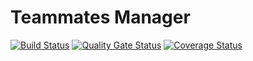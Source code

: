 # Teammates Manager
[![Build Status](https://travis-ci.com/stefff94/teammates-manager.svg?branch=master)](https://travis-ci.com/stefff94/teammates-manager)
[![Quality Gate Status](https://sonarcloud.io/api/project_badges/measure?project=it.polste.attsw%3Ateammates-manager-backend&metric=alert_status)](https://sonarcloud.io/dashboard?id=it.polste.attsw%3Ateammates-manager-backend)
[![Coverage Status](https://coveralls.io/repos/github/stefff94/teammates-manager/badge.svg?branch=master)](https://coveralls.io/github/stefff94/teammates-manager?branch=master)
